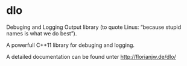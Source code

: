 dlo
===

Debuging and Logging Output library (to quote Linus: “because stupid names is what we do best”).

A powerfull C++11 library for debuging and logging.

A detailed documentation can be found unter http://florianjw.de/dlo/
